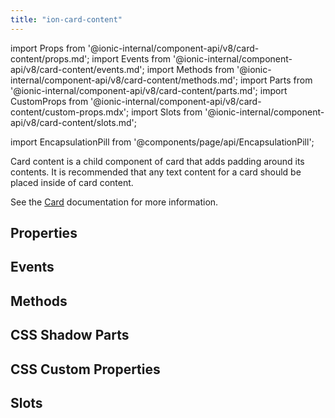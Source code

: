 ```yaml
---
title: "ion-card-content"
---
```

import Props from '@ionic-internal/component-api/v8/card-content/props.md';
import Events from '@ionic-internal/component-api/v8/card-content/events.md';
import Methods from '@ionic-internal/component-api/v8/card-content/methods.md';
import Parts from '@ionic-internal/component-api/v8/card-content/parts.md';
import CustomProps from '@ionic-internal/component-api/v8/card-content/custom-props.mdx';
import Slots from '@ionic-internal/component-api/v8/card-content/slots.md';

import EncapsulationPill from '@components/page/api/EncapsulationPill';


Card content is a child component of card that adds padding around its contents. It is recommended that any text content for a card should be placed inside of card content.

See the [Card](./card) documentation for more information.


## Properties
<Props />

## Events
<Events />

## Methods
<Methods />

## CSS Shadow Parts
<Parts />

## CSS Custom Properties
<CustomProps />

## Slots
<Slots />
